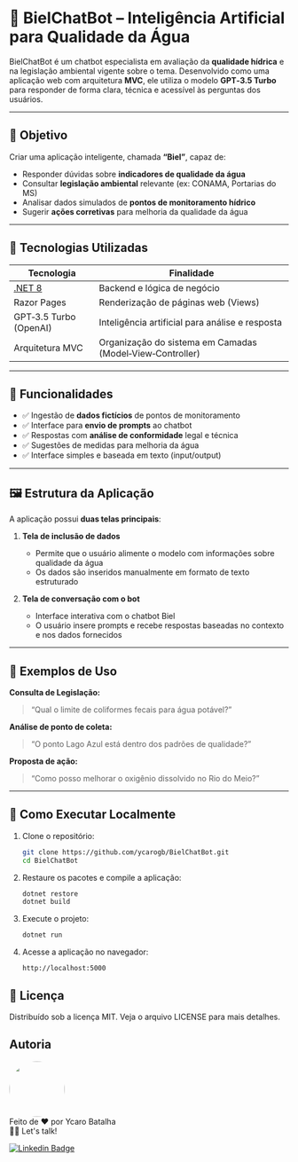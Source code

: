 # 🤖 BielChatBot – Inteligência Artificial para Qualidade da Água

BielChatBot é um chatbot especialista em avaliação da **qualidade hídrica** e na legislação ambiental vigente sobre o tema. Desenvolvido como uma aplicação web com arquitetura **MVC**, ele utiliza o modelo **GPT‑3.5 Turbo** para responder de forma clara, técnica e acessível às perguntas dos usuários.

---

## 🎯 Objetivo

Criar uma aplicação inteligente, chamada **“Biel”**, capaz de:

- Responder dúvidas sobre **indicadores de qualidade da água**
- Consultar **legislação ambiental** relevante (ex: CONAMA, Portarias do MS)
- Analisar dados simulados de **pontos de monitoramento hídrico**
- Sugerir **ações corretivas** para melhoria da qualidade da água

---

## 🧰 Tecnologias Utilizadas

| Tecnologia             | Finalidade                                        |
|------------------------|---------------------------------------------------|
| [.NET 8](https://dotnet.microsoft.com/en-us/) | Backend e lógica de negócio                        |
| Razor Pages            | Renderização de páginas web (Views)              |
| GPT‑3.5 Turbo (OpenAI) | Inteligência artificial para análise e resposta  |
| Arquitetura MVC        | Organização do sistema em Camadas (Model‑View‑Controller) |

---

## 🧠 Funcionalidades

- ✅ Ingestão de **dados fictícios** de pontos de monitoramento
- ✅ Interface para **envio de prompts** ao chatbot
- ✅ Respostas com **análise de conformidade** legal e técnica
- ✅ Sugestões de medidas para melhoria da água
- ✅ Interface simples e baseada em texto (input/output)

---

## 🖼 Estrutura da Aplicação

A aplicação possui **duas telas principais**:

1. **Tela de inclusão de dados**
   - Permite que o usuário alimente o modelo com informações sobre qualidade da água
   - Os dados são inseridos manualmente em formato de texto estruturado

2. **Tela de conversação com o bot**
   - Interface interativa com o chatbot Biel
   - O usuário insere prompts e recebe respostas baseadas no contexto e nos dados fornecidos

---

## 🧪 Exemplos de Uso

**Consulta de Legislação:**
> “Qual o limite de coliformes fecais para água potável?”

**Análise de ponto de coleta:**
> “O ponto Lago Azul está dentro dos padrões de qualidade?”

**Proposta de ação:**
> “Como posso melhorar o oxigênio dissolvido no Rio do Meio?”

---

## 🚀 Como Executar Localmente

1. Clone o repositório:
   ```bash
   git clone https://github.com/ycarogb/BielChatBot.git
   cd BielChatBot
   
2. Restaure os pacotes e compile a aplicação:
    ```bash
    dotnet restore
    dotnet build

3. Execute o projeto:
    ```bash
    dotnet run

4. Acesse a aplicação no navegador:
   ```arduino
   http://localhost:5000

## 📄 Licença
Distribuído sob a licença MIT. Veja o arquivo LICENSE para mais detalhes.

## Autoria
 <img style="border-radius: 80%;" src="https://i1.sndcdn.com/avatars-001002863491-80v8qp-t500x500.jpg" width="100px;" alt=""/>
<br />
Feito de ❤️ por Ycaro Batalha

<br />
👋🏽 Let's talk!
<br />

[![Linkedin Badge](https://img.shields.io/badge/-Ycaro-blue?style=flat-square&logo=Linkedin&logoColor=white&link=https://www.linkedin.com/in/ycaro-gabriel-da-costa-batalha-2019/)](https://www.linkedin.com/in/ycaro-gabriel-da-costa-batalha-2019/) 
